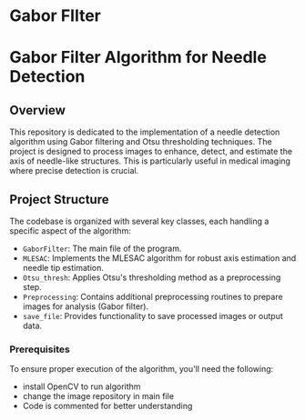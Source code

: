 # Gabor FIlter
# Gabor Filter Algorithm for Needle Detection

## Overview
This repository is dedicated to the implementation of a needle detection algorithm using Gabor filtering and Otsu thresholding techniques. The project is designed to process images to enhance, detect, and estimate the axis of needle-like structures. This is particularly useful in medical imaging where precise detection is crucial.

## Project Structure
The codebase is organized with several key classes, each handling a specific aspect of the algorithm:
- `GaborFilter`: The main file of the program.
- `MLESAC`: Implements the MLESAC algorithm for robust axis estimation and needle tip estimation.
- `Otsu_thresh`: Applies Otsu's thresholding method as a preprocessing step.
- `Preprocessing`: Contains additional preprocessing routines to prepare images for analysis (Gabor filter).
- `save_file`: Provides functionality to save processed images or output data.

### Prerequisites
To ensure proper execution of the algorithm, you'll need the following:
- install OpenCV to run algorithm
- change the image repository in main file
- Code is commented for better understanding



